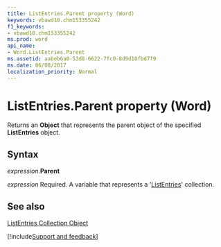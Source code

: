 ```yaml
---
title: ListEntries.Parent property (Word)
keywords: vbawd10.chm153355242
f1_keywords:
- vbawd10.chm153355242
ms.prod: word
api_name:
- Word.ListEntries.Parent
ms.assetid: aabeb6a0-53d8-6622-7fc0-8d9d18fbd7f9
ms.date: 06/08/2017
localization_priority: Normal
---
```



# ListEntries.Parent property (Word)

Returns an  **Object** that represents the parent object of the specified **ListEntries** object.


## Syntax

_expression_.**Parent**

_expression_ Required. A variable that represents a '[ListEntries](Word.listentries.md)' collection.


## See also


[ListEntries Collection Object](Word.listentries.md)

[!include[Support and feedback](~/includes/feedback-boilerplate.md)]